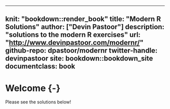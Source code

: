 
---
knit: "bookdown::render_book"
title: "Modern R Solutions"
author: ["Devin Pastoor"]
description: "solutions to the modern R exercises"
url: "http://www.devinpastoor.com/modernr/"
github-repo: dpastoor/modernr
twitter-handle: devinpastoor
site: bookdown::bookdown_site
documentclass: book
---

# Welcome {-}

Please see the solutions below!
